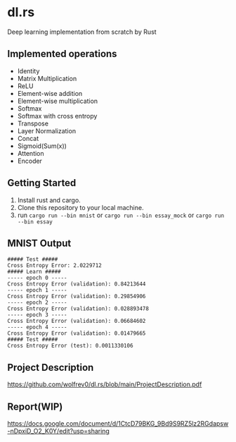 # dl.rs
Deep learning implementation from scratch by Rust

## Implemented operations
- Identity
- Matrix Multiplication
- ReLU
- Element-wise addition
- Element-wise multiplication
- Softmax
- Softmax with cross entropy
- Transpose
- Layer Normalization
- Concat
- Sigmoid(Sum(x))
- Attention
- Encoder

## Getting Started
1. Install rust and cargo.
2. Clone this repository to your local machine.
3. run `cargo run --bin mnist` or `cargo run --bin essay_mock` or `cargo run --bin essay`

## MNIST Output
```
##### Test #####
Cross Entropy Error: 2.0229712
##### Learn #####
----- epoch 0 -----
Cross Entropy Error (validation): 0.84213644
----- epoch 1 -----
Cross Entropy Error (validation): 0.29854906
----- epoch 2 -----
Cross Entropy Error (validation): 0.028893478
----- epoch 3 -----
Cross Entropy Error (validation): 0.06684602
----- epoch 4 -----
Cross Entropy Error (validation): 0.01479665
##### Test #####
Cross Entropy Error (test): 0.0011330106
```

## Project Description
https://github.com/wolfrev0/dl.rs/blob/main/ProjectDescription.pdf

## Report(WIP)
https://docs.google.com/document/d/1CtcD79BKG_9Bd9S9RZ5lz2RGdapsw-nDpxiD_O2_K0Y/edit?usp=sharing